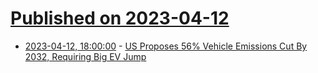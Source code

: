 # [Published on 2023-04-12](index.md)

* [2023-04-12, 18:00:00](https://news.slashdot.org/story/23/04/12/1647229/us-proposes-56-vehicle-emissions-cut-by-2032-requiring-big-ev-jump?utm_source=rss1.0mainlinkanon&utm_medium=feed) - [US Proposes 56% Vehicle Emissions Cut By 2032, Requiring Big EV Jump](https://news.slashdot.org/story/23/04/12/1647229/us-proposes-56-vehicle-emissions-cut-by-2032-requiring-big-ev-jump?utm_source=rss1.0mainlinkanon&utm_medium=feed)
